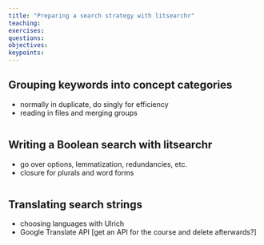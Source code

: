 ```yaml
---
title: "Preparing a search strategy with litsearchr"
teaching: 
exercises:
questions:
objectives:
keypoints:
---
```


## Grouping keywords into concept categories

- normally in duplicate, do singly for efficiency
- reading in files and merging groups

```{r}

```

## Writing a Boolean search with litsearchr

- go over options, lemmatization, redundancies, etc. 
- closure for plurals and word forms

```{r}

```

## Translating search strings

- choosing languages with Ulrich
- Google Translate API [get an API for the course and delete afterwards?]

```{r}

```

